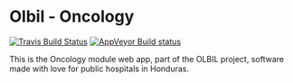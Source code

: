 # Olbil - Oncology

[![Travis Build Status](https://travis-ci.org/fosshonduras/olbiloncology.svg)](https://travis-ci.org/fosshonduras/olbiloncology) 
[![AppVeyor Build status](https://ci.appveyor.com/api/projects/status/r6p3lqubl7nu9bb4?svg=true)](https://ci.appveyor.com/project/jcespinoza/olbiloncology)

This is the Oncology module web app, part of the OLBIL project, software made with love for public hospitals in Honduras.


